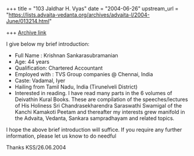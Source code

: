 +++
title = "103 Jaldhar H. Vyas"
date = "2004-06-26"
upstream_url = "https://lists.advaita-vedanta.org/archives/advaita-l/2004-June/013214.html"

+++
[Archive link](https://lists.advaita-vedanta.org/archives/advaita-l/2004-June/013214.html)

I give below my brief introduction:
*	Full Name : Krishnan Sankarasubramanian
*	Age: 44 years
*	Qualification: Chartered Accountant
*	Employed with : TVS Group companies @ Chennai, India
*	Caste: Vadamal, Iyer
*	Hailing from Tamil Nadu, India (Tirunelveli District)
*	Interested in reading. I have read many parts in the 6 volumes of
        Deivathin Kural Books. These are compilation of the speeches/lectures
        of His Holiness Sri Chandrasekharendra Saraswathi Swamigal of the Kanchi
        Kamakoti Peetam and thereafter my interests grew manifold in the
        Advaita, Vedanta, Sankara sampradhayam and related topics.

I hope the above brief introduction will suffice. If you require any
further information, please let us know to do needful

Thanks
KSS/26.06.2004


